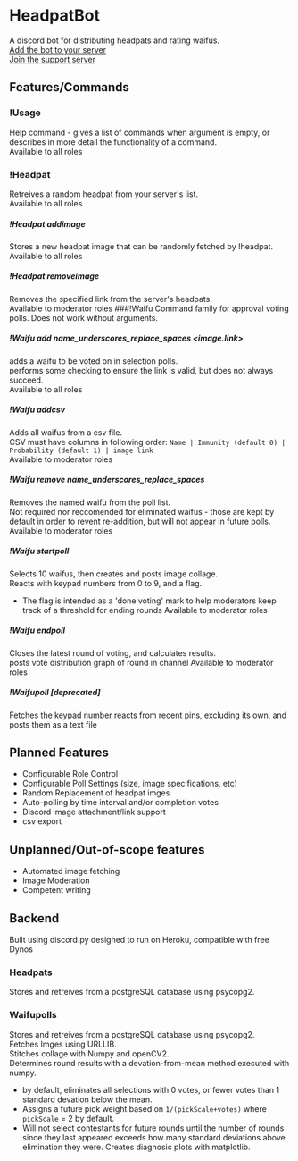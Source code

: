# HeadpatBot

A discord bot for distributing headpats and rating waifus.  
[Add the bot to your server](https://discord.com/api/oauth2/authorize?client_id=807859649621524490&permissions=117824&scope=bot)  
[Join the support server](https://discord.gg/yhQzBYqFZb)

## Features/Commands
### !Usage <command>
Help command - gives a list of commands when <command> argument is empty, or describes in more detail the functionality of a command.  
Available to all roles
### !Headpat
Retreives a random headpat from your server's list.  
Available to all roles
##### !Headpat addimage <link>
Stores a new headpat image that can be randomly fetched by !headpat.  
Available to all roles
##### !Headpat removeimage <link>
Removes the specified link from the server's headpats.  
Available to moderator roles
###!Waifu 
Command family for approval voting polls. Does not work without arguments.
##### !Waifu add name_underscores_replace_spaces <image.link>
adds a waifu to be voted on in selection polls.  
performs some checking to ensure the link is valid, but does not always succeed.  
Available to all roles
##### !Waifu addcsv
Adds all waifus from a csv file.  
CSV must have columns in following order: `Name | Immunity (default 0) | Probability (default 1) | image link`  
Available to moderator roles
##### !Waifu remove name_underscores_replace_spaces
Removes the named waifu from the poll list.  
Not required nor reccomended for eliminated waifus - those are kept by default in order to revent re-addition, but will not appear in future polls.  
Available to moderator roles
##### !Waifu startpoll
Selects 10 waifus, then creates and posts image collage.  
Reacts with keypad numbers from 0 to 9, and a flag.  
* The flag is intended as a 'done voting' mark to help moderators keep track of a threshold for ending rounds
Available to moderator roles
##### !Waifu endpoll
Closes the latest round of voting, and calculates results.  
posts vote distribution graph of round in channel
Available to moderator roles
##### !Waifupoll <round> [deprecated]
Fetches the keypad number reacts from recent pins, excluding its own, and posts them as a text file

## Planned Features
* Configurable Role Control
* Configurable Poll Settings (size, image specifications, etc)
* Random Replacement of headpat imges
* Auto-polling by time interval and/or completion votes
* Discord image attachment/link support
* csv export

## Unplanned/Out-of-scope features
* Automated image fetching
* Image Moderation
* Competent writing

## Backend
Built using discord.py
designed to run on Heroku, compatible with free Dynos
### Headpats
Stores and retreives from a postgreSQL database using psycopg2.
### Waifupolls
Stores and retreives from a postgreSQL database using psycopg2.  
Fetches Imges using URLLIB.  
Stitches collage with Numpy and openCV2.  
Determines round results with a devation-from-mean method executed with numpy.
* by default, eliminates all selections with 0 votes, or fewer votes than 1 standard devation below the mean.  
* Assigns a future pick weight based on ```1/(pickScale+votes)``` where `pickScale` = 2 by default.  
* Will not select contestants for future rounds until the number of rounds since they last appeared exceeds how many standard deviations above elimination they were.
Creates diagnosic plots with matplotlib.  
